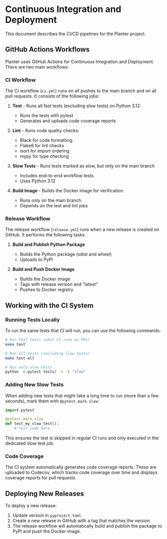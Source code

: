 # Continuous Integration and Deployment

This document describes the CI/CD pipelines for the Planter project.

## GitHub Actions Workflows

Planter uses GitHub Actions for Continuous Integration and Deployment. There are two main workflows:

### CI Workflow

The CI workflow (`ci.yml`) runs on all pushes to the main branch and on all pull requests. It consists of the following jobs:

1. **Test** - Runs all fast tests (excluding slow tests) on Python 3.12:
   - Runs the tests with pytest
   - Generates and uploads code coverage reports

2. **Lint** - Runs code quality checks:
   - Black for code formatting
   - Flake8 for lint checks
   - isort for import ordering
   - mypy for type checking

3. **Slow Tests** - Runs tests marked as slow, but only on the main branch
   - Includes end-to-end workflow tests
   - Uses Python 3.12

4. **Build Image** - Builds the Docker image for verification
   - Runs only on the main branch
   - Depends on the test and lint jobs

### Release Workflow

The release workflow (`release.yml`) runs when a new release is created on GitHub. It performs the following tasks:

1. **Build and Publish Python Package**
   - Builds the Python package (sdist and wheel)
   - Uploads to PyPI

2. **Build and Push Docker Image**
   - Builds the Docker image
   - Tags with release version and "latest"
   - Pushes to Docker registry

## Working with the CI System

### Running Tests Locally

To run the same tests that CI will run, you can use the following commands:

```bash
# Run fast tests (what CI runs on PRs)
make test

# Run all tests (including slow tests)
make test-all

# Run only slow tests
python -m pytest tests/ -v -k "slow"
```

### Adding New Slow Tests

When adding new tests that might take a long time to run (more than a few seconds), mark them with `@pytest.mark.slow`:

```python
import pytest

@pytest.mark.slow
def test_my_slow_test():
    # Test code here
```

This ensures the test is skipped in regular CI runs and only executed in the dedicated slow test job.

### Code Coverage

The CI system automatically generates code coverage reports. These are uploaded to Codecov, which tracks code coverage over time and displays coverage reports for pull requests.

## Deploying New Releases

To deploy a new release:

1. Update version in `pyproject.toml`
2. Create a new release in GitHub with a tag that matches the version
3. The release workflow will automatically build and publish the package to PyPI and push the Docker image.